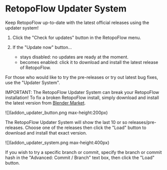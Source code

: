 # RetopoFlow Updater System

Keep RetopoFlow up-to-date with the latest official releases using the updater system!

1. Click the "Check for updates" button in the RetopoFlow menu.
2. If the "Update now" button...

    - stays disabled: no updates are ready at the moment.
    - becomes enabled: click it to download and install the latest release of RetopoFlow.

For those who would like to try the pre-releases or try out latest bug fixes, use the "Updater System".

IMPORTANT: The RetopoFlow Updater System can break your RetopoFlow installation!
To fix a broken RetopoFlow install, simply download and install the latest version from [Blender Market](https://blendermarket.com/products/retopoflow).

![](addon_updater_button.png max-height:200px)

The RetopoFlow Updater System will show the last 10 or so releases/pre-releases.
Choose one of the releases then click the "Load" button to download and install that exact version.

![](addon_updater_system.png max-height:400px)

If you wish to try a specific branch or commit, specify the branch or commit hash in the "Advanced: Commit / Branch" text box, then click the "Load" button.
